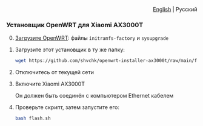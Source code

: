 <p align="right"><a href="..#readme">English</a> | Русский</p>


### Установщик OpenWRT для Xiaomi AX3000T


0. [Загрузите OpenWRT](https://firmware-selector.openwrt.org/?target=mediatek/filogic&id=xiaomi_mi-router-ax3000t): файлы `initramfs-factory` и `sysupgrade`

1. Загрузите этот установщик в ту же папку:

    ```sh
    wget https://github.com/shvchk/openwrt-installer-ax3000t/raw/main/flash.sh
    ```

2. Отключитесь от текущей сети

3. Включите Xiaomi AX3000T

    Он должен быть соединён с компьютером Ethernet кабелем

4. Проверьте скрипт, затем запустите его:

    ```sh
    bash flash.sh
    ```
